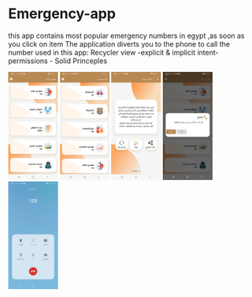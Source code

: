 # Emergency-app
this app contains most popular emergency numbers in egypt ,as soon as you click on item The application diverts you to the phone to call the number
used in this app:
Recycler view -explicit & implicit intent- permissions - Solid Princeples


<img src="https://github.com/FaresM0hamed/Emergency-app/blob/master/Screen1.jpg" width=20% height=20%> <img src="https://github.com/FaresM0hamed/Emergency-app/blob/master/Screen2.jpg" width=20% height=20%> <img src="https://github.com/FaresM0hamed/Emergency-app/blob/master/Screen3.jpg" width=20% height=20%> <img src="https://github.com/FaresM0hamed/Emergency-app/blob/master/Screen4.jpg" width=20% height=20%> <img src="https://github.com/FaresM0hamed/Emergency-app/blob/master/Screen5.jpg" width=20% height=20%>

